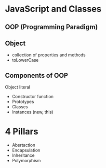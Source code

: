 # JavaScript and Classes

## OOP (Programming Paradigm)

## Object
- collection of properties and methods
- toLowerCase

## Components of OOP
Object literal 

- Constructor function
- Prototypes
- Classes
- Instances (new, this)

# 4 Pillars
- Absrtaction
- Encapsulation
- Inheritance
- Polymorphism